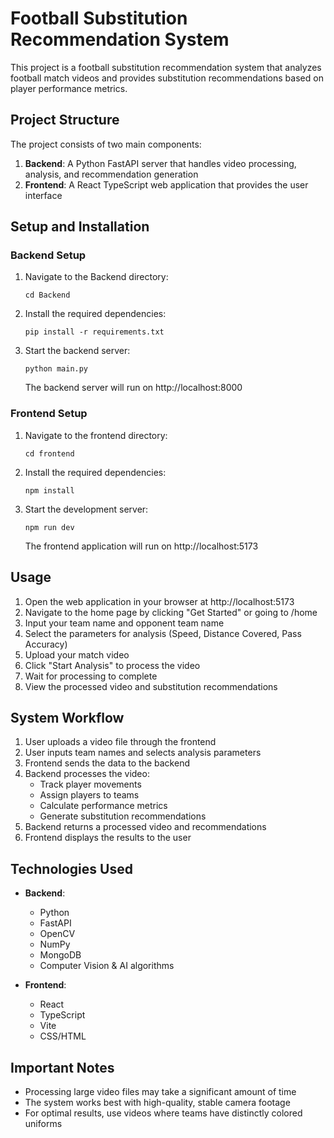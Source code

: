 # Football Substitution Recommendation System

This project is a football substitution recommendation system that analyzes football match videos and provides substitution recommendations based on player performance metrics.

## Project Structure

The project consists of two main components:

1. **Backend**: A Python FastAPI server that handles video processing, analysis, and recommendation generation
2. **Frontend**: A React TypeScript web application that provides the user interface

## Setup and Installation

### Backend Setup

1. Navigate to the Backend directory:
   ```
   cd Backend
   ```

2. Install the required dependencies:
   ```
   pip install -r requirements.txt
   ```

3. Start the backend server:
   ```
   python main.py
   ```
   
   The backend server will run on http://localhost:8000

### Frontend Setup

1. Navigate to the frontend directory:
   ```
   cd frontend
   ```

2. Install the required dependencies:
   ```
   npm install
   ```

3. Start the development server:
   ```
   npm run dev
   ```
   
   The frontend application will run on http://localhost:5173

## Usage

1. Open the web application in your browser at http://localhost:5173
2. Navigate to the home page by clicking "Get Started" or going to /home
3. Input your team name and opponent team name
4. Select the parameters for analysis (Speed, Distance Covered, Pass Accuracy)
5. Upload your match video
6. Click "Start Analysis" to process the video
7. Wait for processing to complete
8. View the processed video and substitution recommendations

## System Workflow

1. User uploads a video file through the frontend
2. User inputs team names and selects analysis parameters
3. Frontend sends the data to the backend
4. Backend processes the video:
   - Track player movements
   - Assign players to teams
   - Calculate performance metrics
   - Generate substitution recommendations
5. Backend returns a processed video and recommendations
6. Frontend displays the results to the user

## Technologies Used

- **Backend**:
  - Python
  - FastAPI
  - OpenCV
  - NumPy
  - MongoDB
  - Computer Vision & AI algorithms

- **Frontend**:
  - React
  - TypeScript
  - Vite
  - CSS/HTML

## Important Notes

- Processing large video files may take a significant amount of time
- The system works best with high-quality, stable camera footage
- For optimal results, use videos where teams have distinctly colored uniforms 